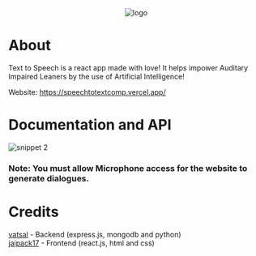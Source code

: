 <div align="center">
  <img src="https://user-images.githubusercontent.com/74130881/127653219-4077d4bf-4fb2-4277-8b00-af333791fc2e.png" alt="logo"/>
</div>

# About

Text to Speech is a react app made with love! It helps impower Auditary Impaired Leaners by the use of Artificial Intelligence! 

Website: https://speechtotextcomp.vercel.app/

# Documentation and API

![snippet 2](https://user-images.githubusercontent.com/74130881/127673448-f9bb35e2-db02-40e9-b480-e9ffa7a30770.png)

### Note: You must allow Microphone access for the website to generate dialogues.

# Credits
[vatsal]() - Backend (express.js, mongodb and python) <br/>
[jaipack17](https://github.com/jaipack17) - Frontend (react.js, html and css)
